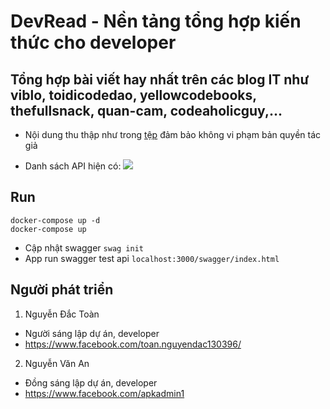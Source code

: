 # DevRead - Nền tảng tổng hợp kiến thức cho developer
## Tổng hợp bài viết hay nhất trên các blog IT như viblo, toidicodedao, yellowcodebooks, thefullsnack, quan-cam, codeaholicguy,...

- Nội dung thu thập như trong [tệp](https://github.com/dactoankmapydev/devread/blob/master/huong_dan/posts.csv) đảm bảo không vi phạm bản quyền tác giả

- Danh sách API hiện có:
![](https://github.com/dactoankmapydev/devread/blob/master/huong_dan/api.png)

## Run
```
docker-compose up -d
docker-compose up
```

- Cập nhật swagger ```swag init```
- App run swagger test api ```localhost:3000/swagger/index.html```

## Người phát triển
1. Nguyễn Đắc Toàn
- Người sáng lập dự án, developer
- https://www.facebook.com/toan.nguyendac130396/

2. Nguyễn Văn An
- Đồng sáng lập dự án, developer
- https://www.facebook.com/apkadmin1



